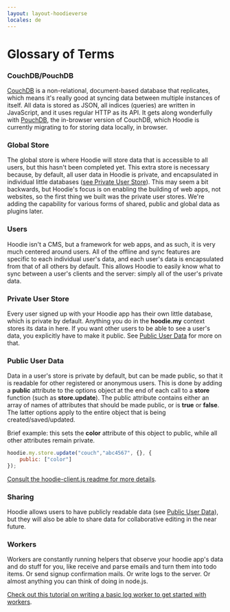 ```yaml
---
layout: layout-hoodieverse
locales: de
---
```


# Glossary of Terms

### CouchDB/PouchDB
[CouchDB](http://couchdb.apache.org/) is a non-relational, document-based database that replicates, which means it's really good at syncing data between multiple instances of itself. All data is stored as JSON, all indices (queries) are written in JavaScript, and it uses regular HTTP as its API. It gets along wonderfully with [PouchDB](http://pouchdb.com/), the in-browser version of CouchDB, which Hoodie is currently migrating to for storing data locally, in browser.

### Global Store
The global store is where Hoodie will store data that is accessible to all users, but this hasn't been completed yet. This extra store is necessary because, by default, all user data in Hoodie is private, and encapsulated in individual little databases ([see Private User Store](#private-user-store)). This may seem a bit backwards, but Hoodie's focus is on enabling the building of web apps, not websites, so the first thing we built was the private user stores. We're adding the capability for various forms of shared, public and global data as plugins later.

### Users
Hoodie isn't a CMS, but a framework for web apps, and as such, it is very much centered around users. All of the offline and sync features are specific to each individual user's data, and each user's data is encapsulated from that of all others by default. This allows Hoodie to easily know what to sync between a user's clients and the server: simply all of the user's private data.

<a name="private-user-store"></a>
### Private User Store
Every user signed up with your Hoodie app has their own little database, which is private by default. Anything you do in the **hoodie.my** context stores its data in here. If you want other users to be able to see a user's data, you explicitly have to make it public. See [Public User Data](#public-user-data) for more on that.

<a name="public-user-data"></a>
### Public User Data
Data in a user's store is private by default, but can be made public, so that it is readable for other registered or anonymous users. This is done by adding a **public** attribute to the options object at the end of each call to a **store** function (such as **store.update**). The public attribute contains either an array of names of attributes that should be made public, or is **true** or **false**. The latter options apply to the entire object that is being created/saved/updated.

Brief example: this sets the **color** attribute of this object to public, while all other attributes remain private.

```javascript
hoodie.my.store.update("couch","abc4567", {}, {
    public: ["color"]
});
```

<a href="https://github.com/hoodiehq/hoodie.js/blob/b790bb09613e25b907af0e10a444cdcee98d910b/README.md" target="_blank">    Consult the hoodie-client.js readme for more details</a>.

### Sharing

Hoodie allows users to have publicly readable data (see [Public User Data](#public-user-data)), but they will also be able to share data for collaborative editing in the near future.

### Workers

Workers are constantly running helpers that observe your hoodie app's data and do stuff for you, like receive and parse emails and turn them into todo items. Or send signup confirmation mails. Or write logs to the server. Or almost anything you can think of doing in node.js.

<a href="https://github.com/hoodiehq/documentation/blob/master/worker.md" target="_blank">Check out this tutorial on writing a basic log worker to get started with workers</a>.
